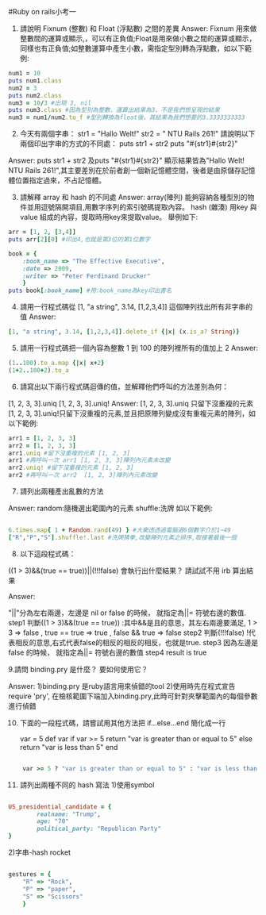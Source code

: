 
#Ruby on rails小考一    

1. 請說明 Fixnum (整數) 和 Float (浮點數) 之間的差異
Answer:
Fixnum 用來做整數間的運算或顯示,，可以有正負值;Float是用來做小數之間的運算或顯示，同樣也有正負值;如整數運算中產生小數，需指定型別轉為浮點數，如以下範例:
```ruby
num1 = 10 
puts num1.class 
num2 = 3
puts num2.class
num3 = 10/3 #出現 3, nil
puts num3.class #因為型別為整數，運算出結果為3，不是我們想呈現的結果
num3 = num1/num2.to_f #型別轉換為float後，其結果為我們想要的3.3333333333
```
2. 今天有兩個字串：
str1 = "Hallo Welt!" 
str2 = " NTU Rails 261!"
請說明以下兩個印出字串的方式的不同處：
puts str1 + str2
puts "#{str1}#{str2}"

Answer:
puts str1 + str2 及puts "#{str1}#{str2}" 顯示結果皆為"Hallo Welt! NTU Rails 261!",其主要差別在於前者創一個新記憶體空間，後者是由原儲存記憶體位置指定過來，不占記憶體。

3. 請解釋 array 和 hash 的不同處
Answer:
array(陣列) 能夠容納各種型別的物件並用逗號隔開項目,用數字序列的索引號碼提取內容。
hash (雜湊) 用key 與value 組成的內容，提取時用key來提取value。
舉例如下:

```ruby
arr = [1, 2, [3,4]] 
puts arr[2][0] #印出4,也就是第3位的第1位數字

book = { 
    :book_name => "The Effective Executive", 
    :date => 2009,
    :writer => "Peter Ferdinand Drucker"
    }
puts book[:book_name] #用:book_name為key印出書名

```    

4. 請用一行程式碼從 [1, "a string", 3.14, [1,2,3,4]] 這個陣列找出所有非字串的值
Answer:

```ruby
[1, "a string", 3.14, [1,2,3,4]].delete_if {|x| (x.is_a? String)}

```   

5. 請用一行程式碼把一個內容為整數 1 到 100 的陣列裡所有的值加上 2
Answer:

```ruby
(1..100).to_a.map {|x| x+2}
(1+2..100+2).to_a

```  
6. 請寫出以下兩行程式碼迴傳的值，並解釋他們呼叫的方法差別為何：

[1, 2, 3, 3].uniq
[1, 2, 3, 3].uniq!
Answer:
[1, 2, 3, 3].uniq 只留下沒重複的元素
[1, 2, 3, 3].uniq!只留下沒重複的元素,並且把原陣列變成沒有重複元素的陣列，如以下範例:
    
```ruby
arr1 = [1, 2, 3, 3]
arr2 = [1, 2, 3, 3]
arr1.uniq #留下沒重複的元素 [1, 2, 3]
arr1 #再呼叫一次 arr1 [1, 2, 3, 3]陣列內元素未改變
arr2.uniq! #留下沒重複的元素 [1, 2, 3]
arr2 #再呼叫一次 arr2  [1, 2, 3]陣列內元素改變
```

7. 請列出兩種產出亂數的方法

Answer:
random:隨機選出範圍內的元素
shuffle:洗牌
如以下範例:

```ruby

6.times.map{ 1 + Random.rand(49) } #大樂透透過電腦選6個數字介於1~49
["R","P","S"].shuffle!.last #洗牌猜拳,改變陣列元素之排序,取接著最後一個

```

8. 以下這段程式碼：

((1 > 3)&&(true == true))||(!!!false)
會執行出什麼結果？ 請試試不用 irb 算出結果

Answer:

"||"分為左右兩邊，左邊是 nil or false 的時候， 就指定為||= 符號右邊的數值.
step1 判斷((1 > 3)&&(true == true)) :其中&&是且的意思，其左右兩邊要滿足,
    1 > 3 => false , true == true => true , false && true => false
step2 判斷(!!!false) 
    !代表相反的意思,右式代表false的相反的相反的相反，也就是true.
step3 因為左邊是false 的時候， 就指定為||= 符號右邊的數值
step4 result is true

9.請問 binding.pry 是什麼？ 要如何使用它？

Answer:
1)binding.pry 是ruby語言用來偵錯的tool
2)使用時先在程式宣告require 'pry', 在檢核範圍下端加入binding.pry,此時可針對夾擊範圍內的每個參數進行偵錯

10. 下面的一段程式碼，請嘗試用其他方法把 if...else...end 簡化成一行

    var = 5
    def var
    if var >= 5
      return "var is greater than or equal to 5"
    else
      return "var is less than 5"
    end

```ruby

    var >= 5 ? "var is greater than or equal to 5" : "var is less than 5"

```

11. 請列出兩種不同的 hash 寫法
1)使用symbol

```ruby

US_presidential_candidate = {
        realname: "Trump",
        age: "70"
        political_party: "Republican Party"
}

 ```

2)字串-hash rocket

```ruby

gestures = {
    "R" => "Rock",
    "P" => "paper",
    "S" => "Scissors"
    }

```
